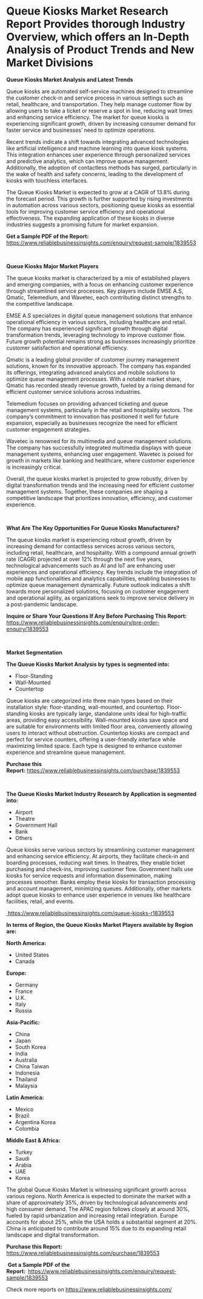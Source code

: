<p><h1>Queue Kiosks Market Research Report Provides thorough Industry Overview, which offers an In-Depth Analysis of Product Trends and New Market Divisions</h1></p><p><strong>Queue Kiosks Market Analysis and Latest Trends</strong></p>
<p><p>Queue kiosks are automated self-service machines designed to streamline the customer check-in and service process in various settings such as retail, healthcare, and transportation. They help manage customer flow by allowing users to take a ticket or reserve a spot in line, reducing wait times and enhancing service efficiency. The market for queue kiosks is experiencing significant growth, driven by increasing consumer demand for faster service and businesses’ need to optimize operations.</p><p>Recent trends indicate a shift towards integrating advanced technologies like artificial intelligence and machine learning into queue kiosk systems. This integration enhances user experience through personalized services and predictive analytics, which can improve queue management. Additionally, the adoption of contactless methods has surged, particularly in the wake of health and safety concerns, leading to the development of kiosks with touchless interfaces.</p><p>The Queue Kiosks Market is expected to grow at a CAGR of 13.8% during the forecast period. This growth is further supported by rising investments in automation across various sectors, positioning queue kiosks as essential tools for improving customer service efficiency and operational effectiveness. The expanding application of these kiosks in diverse industries suggests a promising future for market expansion.</p></p>
<p><strong>Get a Sample PDF of the Report:&nbsp;</strong> <a href="https://www.reliablebusinessinsights.com/enquiry/request-sample/1839553?utm_campaign=2274&utm_medium=2&utm_source=Github&utm_content=ia&utm_term=05042025&utm_id=queue-kiosks">https://www.reliablebusinessinsights.com/enquiry/request-sample/1839553</a></p>
<p>&nbsp;</p>
<p><strong>Queue Kiosks Major Market Players</strong></p>
<p><p>The queue kiosks market is characterized by a mix of established players and emerging companies, with a focus on enhancing customer experience through streamlined service processes. Key players include EMSE A.S, Qmatic, Telemedium, and Wavetec, each contributing distinct strengths to the competitive landscape.</p><p>EMSE A.S specializes in digital queue management solutions that enhance operational efficiency in various sectors, including healthcare and retail. The company has experienced significant growth through digital transformation trends, leveraging technology to improve customer flow. Future growth potential remains strong as businesses increasingly prioritize customer satisfaction and operational efficiency.</p><p>Qmatic is a leading global provider of customer journey management solutions, known for its innovative approach. The company has expanded its offerings, integrating advanced analytics and mobile solutions to optimize queue management processes. With a notable market share, Qmatic has recorded steady revenue growth, fueled by a rising demand for efficient customer service solutions across industries.</p><p>Telemedium focuses on providing advanced ticketing and queue management systems, particularly in the retail and hospitality sectors. The company’s commitment to innovation has positioned it well for future expansion, especially as businesses recognize the need for efficient customer engagement strategies.</p><p>Wavetec is renowned for its multimedia and queue management solutions. The company has successfully integrated multimedia displays with queue management systems, enhancing user engagement. Wavetec is poised for growth in markets like banking and healthcare, where customer experience is increasingly critical.</p><p>Overall, the queue kiosks market is projected to grow robustly, driven by digital transformation trends and the increasing need for efficient customer management systems. Together, these companies are shaping a competitive landscape that prioritizes innovation, efficiency, and customer experience.</p></p>
<p>&nbsp;</p>
<p><strong>What Are The Key Opportunities For Queue Kiosks Manufacturers?</strong></p>
<p><p>The queue kiosks market is experiencing robust growth, driven by increasing demand for contactless services across various sectors, including retail, healthcare, and hospitality. With a compound annual growth rate (CAGR) projected at over 12% through the next five years, technological advancements such as AI and IoT are enhancing user experiences and operational efficiency. Key trends include the integration of mobile app functionalities and analytics capabilities, enabling businesses to optimize queue management dynamically. Future outlook indicates a shift towards more personalized solutions, focusing on customer engagement and operational agility, as organizations seek to improve service delivery in a post-pandemic landscape.</p></p>
<p><strong>Inquire or Share Your Questions If Any Before Purchasing This Report:</strong> <a href="https://www.reliablebusinessinsights.com/enquiry/pre-order-enquiry/1839553?utm_campaign=2274&utm_medium=2&utm_source=Github&utm_content=ia&utm_term=05042025&utm_id=queue-kiosks">https://www.reliablebusinessinsights.com/enquiry/pre-order-enquiry/1839553</a></p>
<p>&nbsp;</p>
<p><strong>Market Segmentation</strong></p>
<p><strong>The Queue Kiosks Market Analysis by types is segmented into:</strong></p>
<p><ul><li>Floor-Standing</li><li>Wall-Mounted</li><li>Countertop</li></ul></p>
<p><p>Queue kiosks are categorized into three main types based on their installation style: floor-standing, wall-mounted, and countertop. Floor-standing kiosks are typically large, standalone units ideal for high-traffic areas, providing easy accessibility. Wall-mounted kiosks save space and are suitable for environments with limited floor area, conveniently allowing users to interact without obstruction. Countertop kiosks are compact and perfect for service counters, offering a user-friendly interface while maximizing limited space. Each type is designed to enhance customer experience and streamline queue management.</p></p>
<p><strong>Purchase this Report:&nbsp;</strong><a href="https://www.reliablebusinessinsights.com/purchase/1839553?utm_campaign=2274&utm_medium=2&utm_source=Github&utm_content=ia&utm_term=05042025&utm_id=queue-kiosks">https://www.reliablebusinessinsights.com/purchase/1839553</a></p>
<p>&nbsp;</p>
<p><strong>The Queue Kiosks Market Industry Research by Application is segmented into:</strong></p>
<p><ul><li>Airport</li><li>Theatre</li><li>Government Hall</li><li>Bank</li><li>Others</li></ul></p>
<p><p>Queue kiosks serve various sectors by streamlining customer management and enhancing service efficiency. At airports, they facilitate check-in and boarding processes, reducing wait times. In theatres, they enable ticket purchasing and check-ins, improving customer flow. Government halls use kiosks for service requests and information dissemination, making processes smoother. Banks employ these kiosks for transaction processing and account management, minimizing queues. Additionally, other markets adopt queue kiosks to enhance user experience in venues like healthcare facilities, retail, and events.</p></p>
<p><a href="https://www.reliablebusinessinsights.com/queue-kiosks-r1839553?utm_campaign=2274&utm_medium=2&utm_source=Github&utm_content=ia&utm_term=05042025&utm_id=queue-kiosks">&nbsp;https://www.reliablebusinessinsights.com/queue-kiosks-r1839553</a></p>
<p><strong>In terms of Region, the Queue Kiosks Market Players available by Region are:</strong></p>
<p>
    <p> <strong> North America: </strong>
        <ul>
            <li>United States</li>
            <li>Canada</li>
        </ul>
        </p> 
    <p> <strong> Europe: </strong>
        <ul>
            <li>Germany</li>
            <li>France</li>
            <li>U.K.</li>
            <li>Italy</li>
            <li>Russia</li>
        </ul>
        </p> 
    <p> <strong> Asia-Pacific: </strong>
        <ul>
            <li>China</li>
            <li>Japan</li>
            <li>South Korea</li>
            <li>India</li>
            <li>Australia</li>
            <li>China Taiwan</li>
            <li>Indonesia</li>
            <li>Thailand</li>
            <li>Malaysia</li>
        </ul>
        </p> 
    <p> <strong> Latin America: </strong>
        <ul>
            <li>Mexico</li>
            <li>Brazil</li>
            <li>Argentina Korea</li>
            <li>Colombia</li>
        </ul>
        </p> 
    <p> <strong> Middle East & Africa: </strong>
        <ul>
            <li>Turkey</li>
            <li>Saudi</li>
            <li>Arabia</li>
            <li>UAE</li>
            <li>Korea</li>
        </ul>
    </p>
    </p>
<p><p>The global Queue Kiosks Market is witnessing significant growth across various regions. North America is expected to dominate the market with a share of approximately 35%, driven by technological advancements and high consumer demand. The APAC region follows closely at around 30%, fueled by rapid urbanization and increasing retail integration. Europe accounts for about 25%, while the USA holds a substantial segment at 20%. China is anticipated to contribute around 15% due to its expanding retail landscape and digital transformation.</p></p>
<p><strong>Purchase this Report: </strong><a href="https://www.reliablebusinessinsights.com/purchase/1839553?utm_campaign=2274&utm_medium=2&utm_source=Github&utm_content=ia&utm_term=05042025&utm_id=queue-kiosks">https://www.reliablebusinessinsights.com/purchase/1839553</a></p>
<p>&nbsp;<strong>Get a Sample PDF of the Report:&nbsp;&nbsp;</strong><a href="https://www.reliablebusinessinsights.com/enquiry/request-sample/1839553?utm_campaign=2274&utm_medium=2&utm_source=Github&utm_content=ia&utm_term=05042025&utm_id=queue-kiosks">https://www.reliablebusinessinsights.com/enquiry/request-sample/1839553</a></p>
<p><strong></strong></p>
<p>Check more reports on <a href="https://www.reliablebusinessinsights.com/?utm_campaign=2274&utm_medium=2&utm_source=Github&utm_content=ia&utm_term=05042025&utm_id=queue-kiosks">https://www.reliablebusinessinsights.com/</a></p>